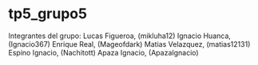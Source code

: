 # tp5_grupo5

Integrantes del grupo:
Lucas Figueroa, (mikluha12)
Ignacio Huanca, (Ignacio367)
Enrique Real, (Mageofdark)
Matias Velazquez, (matias12131)
Espino Ignacio, (Nachitott)
Apaza Ignacio, (ApazaIgnacio)
